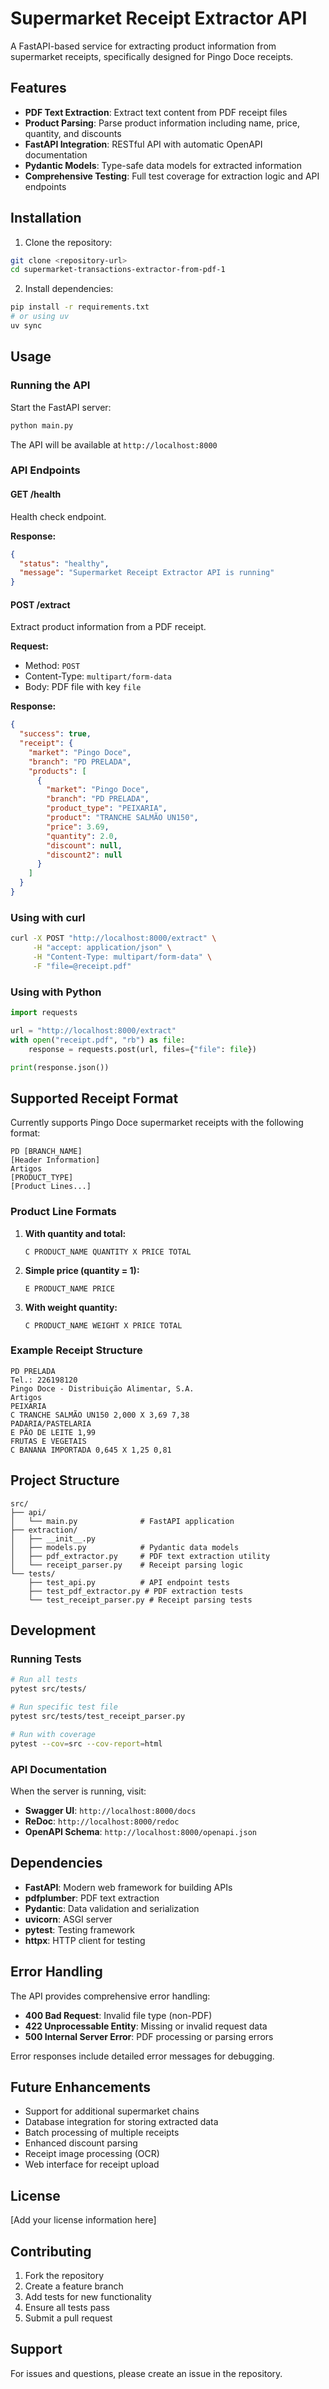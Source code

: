 # Supermarket Receipt Extractor API

A FastAPI-based service for extracting product information from supermarket receipts, specifically designed for Pingo Doce receipts.

## Features

- **PDF Text Extraction**: Extract text content from PDF receipt files
- **Product Parsing**: Parse product information including name, price, quantity, and discounts
- **FastAPI Integration**: RESTful API with automatic OpenAPI documentation
- **Pydantic Models**: Type-safe data models for extracted information
- **Comprehensive Testing**: Full test coverage for extraction logic and API endpoints

## Installation

1. Clone the repository:
```bash
git clone <repository-url>
cd supermarket-transactions-extractor-from-pdf-1
```

2. Install dependencies:
```bash
pip install -r requirements.txt
# or using uv
uv sync
```

## Usage

### Running the API

Start the FastAPI server:

```bash
python main.py
```

The API will be available at `http://localhost:8000`

### API Endpoints

#### GET /health
Health check endpoint.

**Response:**
```json
{
  "status": "healthy",
  "message": "Supermarket Receipt Extractor API is running"
}
```

#### POST /extract
Extract product information from a PDF receipt.

**Request:**
- Method: `POST`
- Content-Type: `multipart/form-data`
- Body: PDF file with key `file`

**Response:**
```json
{
  "success": true,
  "receipt": {
    "market": "Pingo Doce",
    "branch": "PD PRELADA",
    "products": [
      {
        "market": "Pingo Doce",
        "branch": "PD PRELADA",
        "product_type": "PEIXARIA",
        "product": "TRANCHE SALMÃO UN150",
        "price": 3.69,
        "quantity": 2.0,
        "discount": null,
        "discount2": null
      }
    ]
  }
}
```

### Using with curl

```bash
curl -X POST "http://localhost:8000/extract" \
     -H "accept: application/json" \
     -H "Content-Type: multipart/form-data" \
     -F "file=@receipt.pdf"
```

### Using with Python

```python
import requests

url = "http://localhost:8000/extract"
with open("receipt.pdf", "rb") as file:
    response = requests.post(url, files={"file": file})

print(response.json())
```

## Supported Receipt Format

Currently supports Pingo Doce supermarket receipts with the following format:

```
PD [BRANCH_NAME]
[Header Information]
Artigos
[PRODUCT_TYPE]
[Product Lines...]
```

### Product Line Formats

1. **With quantity and total:**
   ```
   C PRODUCT_NAME QUANTITY X PRICE TOTAL
   ```

2. **Simple price (quantity = 1):**
   ```
   E PRODUCT_NAME PRICE
   ```

3. **With weight quantity:**
   ```
   C PRODUCT_NAME WEIGHT X PRICE TOTAL
   ```

### Example Receipt Structure

```
PD PRELADA
Tel.: 226198120
Pingo Doce - Distribuição Alimentar, S.A.
Artigos
PEIXARIA
C TRANCHE SALMÃO UN150 2,000 X 3,69 7,38
PADARIA/PASTELARIA
E PÃO DE LEITE 1,99
FRUTAS E VEGETAIS
C BANANA IMPORTADA 0,645 X 1,25 0,81
```

## Project Structure

```
src/
├── api/
│   └── main.py              # FastAPI application
├── extraction/
│   ├── __init__.py
│   ├── models.py            # Pydantic data models
│   ├── pdf_extractor.py     # PDF text extraction utility
│   └── receipt_parser.py    # Receipt parsing logic
└── tests/
    ├── test_api.py          # API endpoint tests
    ├── test_pdf_extractor.py # PDF extraction tests
    └── test_receipt_parser.py # Receipt parsing tests
```

## Development

### Running Tests

```bash
# Run all tests
pytest src/tests/

# Run specific test file
pytest src/tests/test_receipt_parser.py

# Run with coverage
pytest --cov=src --cov-report=html
```

### API Documentation

When the server is running, visit:
- **Swagger UI**: `http://localhost:8000/docs`
- **ReDoc**: `http://localhost:8000/redoc`
- **OpenAPI Schema**: `http://localhost:8000/openapi.json`

## Dependencies

- **FastAPI**: Modern web framework for building APIs
- **pdfplumber**: PDF text extraction
- **Pydantic**: Data validation and serialization
- **uvicorn**: ASGI server
- **pytest**: Testing framework
- **httpx**: HTTP client for testing

## Error Handling

The API provides comprehensive error handling:

- **400 Bad Request**: Invalid file type (non-PDF)
- **422 Unprocessable Entity**: Missing or invalid request data
- **500 Internal Server Error**: PDF processing or parsing errors

Error responses include detailed error messages for debugging.

## Future Enhancements

- Support for additional supermarket chains
- Database integration for storing extracted data
- Batch processing of multiple receipts
- Enhanced discount parsing
- Receipt image processing (OCR)
- Web interface for receipt upload

## License

[Add your license information here]

## Contributing

1. Fork the repository
2. Create a feature branch
3. Add tests for new functionality
4. Ensure all tests pass
5. Submit a pull request

## Support

For issues and questions, please create an issue in the repository.